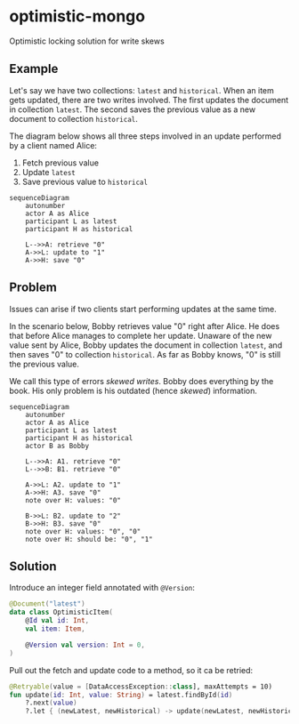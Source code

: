 # optimistic-mongo

Optimistic locking solution for write skews

## Example

Let's say we have two collections: `latest` and `historical`. When an item gets updated, there are two writes involved. The first updates the document in collection `latest`. The second saves the previous value as a new document to collection `historical`.

The diagram below shows all three steps involved in an update performed by a client named Alice:

1. Fetch previous value
2. Update `latest`
3. Save previous value to `historical`

```mermaid
sequenceDiagram
    autonumber
    actor A as Alice
    participant L as latest
    participant H as historical

    L-->>A: retrieve "0"
    A->>L: update to "1"
    A->>H: save "0"
```

## Problem

Issues can arise if two clients start performing updates at the same time.

In the scenario below, Bobby retrieves value "0" right after Alice. He does that before Alice manages to complete her update. Unaware of the new value sent by Alice, Bobby updates the document in collection `latest`, and then saves "0" to collection `historical`. As far as Bobby knows, "0" is still the previous value.

We call this type of errors _skewed writes_. Bobby does everything by the book. His only problem is his outdated (hence _skewed_) information.

```mermaid
sequenceDiagram
    autonumber
    actor A as Alice
    participant L as latest
    participant H as historical
    actor B as Bobby

    L-->>A: A1. retrieve "0"
    L-->>B: B1. retrieve "0"
    
    A->>L: A2. update to "1"
    A->>H: A3. save "0"
    note over H: values: "0"
    
    B->>L: B2. update to "2"
    B->>H: B3. save "0"
    note over H: values: "0", "0"
    note over H: should be: "0", "1"
```


## Solution

Introduce an integer field annotated with `@Version`:

```kotlin
@Document("latest")
data class OptimisticItem(
    @Id val id: Int,
    val item: Item,

    @Version val version: Int = 0,
)
```

Pull out the fetch and update code to a method, so it ca be retried:

```kotlin
@Retryable(value = [DataAccessException::class], maxAttempts = 10)
fun update(id: Int, value: String) = latest.findById(id)
    ?.next(value)
    ?.let { (newLatest, newHistorical) -> update(newLatest, newHistorical) }
```
